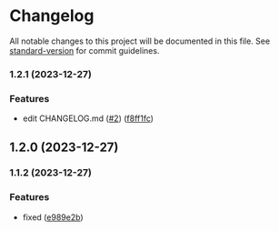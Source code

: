# Changelog

All notable changes to this project will be documented in this file. See [standard-version](https://github.com/conventional-changelog/standard-version) for commit guidelines.

### 1.2.1 (2023-12-27)


### Features

* edit CHANGELOG.md ([#2](https://github.com/core-ds/test/issues/2)) ([f8ff1fc](https://github.com/core-ds/test/commit/f8ff1fcf860af54ea039bf775c46db694c023ace))

## 1.2.0 (2023-12-27)

### 1.1.2 (2023-12-27)

### Features

* fixed ([e989e2b](https://github.com/core-ds/test/commit/e989e2b57488120da405ce951978dd6f177380cb))
